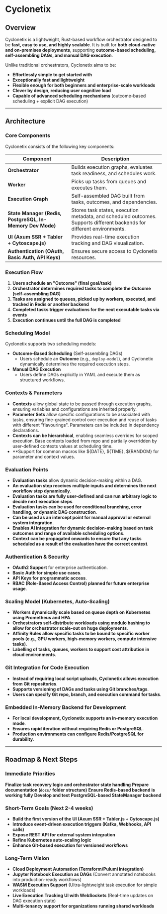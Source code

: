 # Cyclonetix

## **Overview**
Cyclonetix is a lightweight, Rust-based workflow orchestrator designed to be **fast, easy to use, and highly scalable**. It is built for **both cloud-native and on-premises deployments**, supporting **outcome-based scheduling, self-assembling DAGs, and manual DAG execution**.

Unlike traditional orchestrators, Cyclonetix aims to be:
- **Effortlessly simple to get started with**
- **Exceptionally fast and lightweight**
- **Flexible enough for both beginners and enterprise-scale workloads**
- **Clever by design, reducing user cognitive load**
- **Capable of advanced scheduling mechanisms** (outcome-based scheduling + explicit DAG execution)

---

## **Architecture**
### **Core Components**
Cyclonetix consists of the following key components:

| Component | Description |
|-----------|------------|
| **Orchestrator** | Builds execution graphs, evaluates task readiness, and schedules work. |
| **Worker** | Picks up tasks from queues and executes them. |
| **Execution Graph** | Self-assembled DAG built from tasks, outcomes, and dependencies. |
| **State Manager (Redis, PostgreSQL, In-Memory Dev Mode)** | Stores task states, execution metadata, and scheduled outcomes. Supports different backends for different environments. |
| **UI (Axum SSR + Tabler + Cytoscape.js)** | Provides real-time execution tracking and DAG visualization. |
| **Authentication (OAuth, Basic Auth, API Keys)** | Ensures secure access to Cyclonetix resources. |


### **Execution Flow**
1. **Users schedule an "Outcome" (final goal/task)**
2. **Orchestrator determines required tasks to complete the Outcome (self-assembling DAG)**
3. **Tasks are assigned to queues, picked up by workers, executed, and tracked in Redis or another backend**
4. **Completed tasks trigger evaluations for the next executable tasks via events**
5. **Execution continues until the full DAG is completed**


### **Scheduling Model**
Cyclonetix supports two scheduling models:
- **Outcome-Based Scheduling** (Self-assembling DAGs)
  - Users schedule an **Outcome** (e.g., `deploy-model`), and Cyclonetix dynamically determines the required execution steps.
- **Manual DAG Execution**
  - Users define DAGs explicitly in YAML and execute them as structured workflows.


### **Contexts & Parameters**
- **Contexts** allow global state to be passed through execution graphs, ensuring variables and configurations are inherited properly.
- **Parameter Sets** allow specific configurations to be associated with tasks, ensuring fine-grained control over execution and reuse of tasks with different "flavourings".  Parameters can be included in dependency declarations.
- **Contexts can be hierarchical**, enabling seamless overrides for scoped execution.  Base contexts loaded from repo and partially overridden by user-defined contexts values at scheduling time.
- **Support for common macros like ${DATE}, ${TIME}, ${RANDOM} for parameter and context values.


### **Evaluation Points**
- **Evaluation tasks** allow dynamic decision-making within a DAG.
- **An evaluation step receives multiple inputs and determines the next workflow step dynamically**.
- **Evaluation tasks are fully user-defined and can run arbitrary logic to decide next execution steps**.
- **Evaluation tasks can be used for conditional branching, error handling, or dynamic DAG construction**.
- **Can be used as an intercept point for manual approval or external system integration**.
- **Enables AI integration for dynamic decision-making based on task outcomes and range of available scheduling options**.
- **Context can be propagated onwards to ensure that any tasks scheduled as a result of the evaluation have the correct context**.


### **Authentication & Security**
- **OAuth2 Support** for enterprise authentication.
- **Basic Auth for simple use cases**.
- **API Keys for programmatic access**.
- **RBAC (Role-Based Access Control) planned for future enterprise usage**.


### **Scaling Model (Kubernetes, Auto-Scaling)**
- **Workers dynamically scale based on queue depth on Kubernetes using Prometheus and HPA**.
- **Orchestrators self-distribute workloads using modulo hashing to allow for orchestrator scale-out on huge deployments**.
- **Affinity Rules allow specific tasks to be bound to specific worker pools (e.g., GPU workers, high-memory workers, compute intensive tasks)**.
- **Labelling of tasks, queues, workers to support cost attribution in cloud environments**.


### **Git Integration for Code Execution**
- **Instead of requiring local script uploads, Cyclonetix allows execution from Git repositories**.
- **Supports versioning of DAGs and tasks using Git branches/tags**.
- **Users can specify Git repo, branch, and execution command for tasks**.


### **Embedded In-Memory Backend for Development**
- **For local development, Cyclonetix supports an in-memory execution mode**.
- **Ensures rapid iteration without requiring Redis or PostgreSQL**.
- **Production environments can configure Redis/PostgreSQL for durability**.


---

## **Roadmap & Next Steps**

### **Immediate Priorities**
**Finalize task recovery logic and orchestrator state handling**
**Prepare documentation (`docs/` folder structure)**
**Ensure Redis-based backend is working fully**
**Develop and test PostgreSQL-based StateManager backend**


### **Short-Term Goals** (Next 2-4 weeks)
- **Build the first version of the UI (Axum SSR + Tabler.js + Cytoscape.js)**
- **Introduce event-driven execution triggers (Kafka, Webhooks, API calls)**
- **Expose REST API for external system integration**
- **Refine Kubernetes auto-scaling logic**
- **Enhance Git-based execution for versioned workflows**


### **Long-Term Vision**
- **Cloud Deployment Automation (Terraform/Pulumi integration)**
- **Jupyter Notebook Execution as DAGs** (Convert annotated notebooks into production-ready workflows)
- **WASM Execution Support** (Ultra-lightweight task execution for simple workloads)
- **Live Execution Tracking UI with WebSockets** (Real-time updates on DAG execution state)
- **Multi-tenancy support for organizations running shared workloads**




